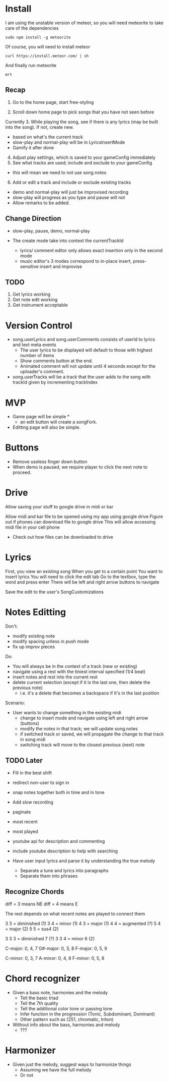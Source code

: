 Install
=======

I am using the unstable version of meteor, so you will need meteorite to take care of the dependencies

```
sudo npm install -g meteorite
```

Of course, you will need to install meteor
```
curl https://install.meteor.com/ | sh
```

And finally run meteorite

```
mrt
```

## Recap

1. Go to the home page, start free-styling

2. Scroll down home page to pick songs that you have not seen before

Currently
3. While playing the song, see if there is any lyrics (may be built into the song). If not, create new.
  * based on what's the current track
  * slow-play and normal-play will be in LyricsInsertMode
  * Gamify it after done

4. Adjust play settings, which is saved to your gameConfig immediately
5. See what tracks are used; include and exclude to your gameConfig
  * this will mean we need to not use song.notes

6. Add or edit a track and include or exclude existing tracks
  * demo and normal-play will just be improvised recording
  * slow-play will progress as you type and pause will not
  * Allow remarks to be added.

## Change Direction


* slow-play, pause, demo, normal-play

* The create mode take into context the currentTrackId 
  * lyrics/ comment editor only allows exact insertion only in the second mode 
  * music editor's 3 modes correspond to in-place insert, press-sensitive insert and improvise
  

## TODO

1. Get lyrics working
2. Get note edit working
3. Get instrument acceptable

Version Control
===============

* song.userLyrics and song.userComments consists of userId to lyrics and text meta events
  * The user lyrics to be displayed will default to those with highest number of items 
  * Show comments button at the end.
  * Animated comment will not update until 4 seconds except for the uploader's comment.
* song.userTracks will be a track that the user adds to the song with trackId given by incrementing trackIndex

MVP
===

* Game page will be simple
  *
  * an edit button will create a songFork.
* Editting page will also be simple.

Buttons
=======

* Remove useless finger down button
* When demo is paused, we require player to click the next note to proceed.

Drive
=====
Allow saving your stuff to google drive in midi or kar

Allow midi and kar file to be opened using my app using google drive
Figure out if phones can download file to google drive
This will allow accessing midi file in your cell phone

* Check out how files can be downloaded to drive

Lyrics
======
First, you view an existing song
When you get to a certain point
You want to insert lyrics
  You will need to click the edit tab
  Go to the textbox, type the word and press enter
  There will be left and right arrow buttons to navigate
  
Save the edit to the user's SongCustomizations

Notes Editting
==============

Don't:

* modify existing note
* modify spacing unless in push mode
* fix up improv pieces

Do:

* You will always be in the context of a track (new or existing)
* navigate using a rest with the tiniest interval specified (1/4 beat)
* insert notes and rest into the current rest
* delete current selection (except if it is the last one, then delete the previous note)
  * i.e. it's a delete that becomes a backspace if it's in the last position

Scenario:

* User wants to change something in the existing midi
  * change to insert mode and navigate using left and right arrow (buttons)
  * modify the notes in that track; we will update song.notes
  * if switched track or saved, we will propagate the change to that track in song.midi
  * switching track will move to the closest previous (next) note


## TODO Later

* Fill in the best shift

* redirect non-user to sign in

* snap notes together both in time and in tone
* Add slow recording

* paginate
* most recent
* most played

* youtube api for description and commenting
* include youtube description to help with searching

* Have user input lyrics and parse it by understanding the true melody
  * Separate a tune and lyrics into paragraphs
  * Separate them into phrases


## Recognize Chords

diff = 3 means NE
diff = 4 means E

The rest depends on what recent notes are played to connect them

3 3 = diminished (1)
3 4 = minor (1)
4 3 = major (1)
4 4 = augmented (?)
5 4 = major (2)
5 5 = sus4 (2)

3 3 3 = diminished 7 (?)
3 3 4 = minor 6 (2)



C-major: 0, 4, 7
G#-major: 0, 3, 8
F-major: 0, 5, 9

C-minor: 0, 3, 7
A-minor: 0, 4, 8
F-minor: 0, 5, 8

Chord recognizer
================
* Given a bass note, harmonies and the melody
  * Tell the basic triad
  * Tell the 7th quality
  * Tell the additional color tone or passing tone
  * Infer function in the progression (Tonic, Subdominant, Dominant)
  * Other pattern such as (251, chromatic, triton)
* Without info about the bass, harmonies and melody
  * ???

Harmonizer
==========
* Given just the melody, suggest ways to harmonize things
  * Assuming we have the full melody
  * Or not

  

